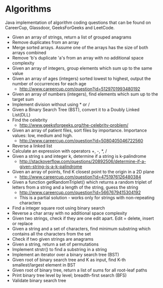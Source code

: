 # Algorithms
Java implementation of algorithm coding questions that can be found on CareerCup, Glassdoor, GeeksForGeeks and LeetCode.

- Given an array of strings, return a list of grouped anagrams
- Remove duplicates from an array
- Merge sorted arrays. Assume one of the arrays has the size of both arrays combined
- Remove 'b's duplicate 'a's from an array with no additional space complexity
- Given an array of integers, group elements which sum up to the same value
- Given an array of ages (integers) sorted lowest to highest, output the number of occurrences for each age
  * http://www.careercup.com/question?id=5129701993480192
- Given an array of numbers (integers), find elements which sum up to the target sum
- Implement division without using * or /
- Given a Binary Search Tree (BST), convert it to a Doubly Linked List(DLL)
- Find the celebrity
  * http://www.geeksforgeeks.org/the-celebrity-problem/
- Given an array of patient files, sort files by importance. Importance values: low, medium and high.
   * http://www.careercup.com/question?id=5080405046722560
- Reverse a linked list
- Calculate an expression with operators +, -, *, /
- Given a string s and integer k, determine if a string is k-palindrome
   * http://stackoverflow.com/questions/20892506/determine-if-a-given-string-is-a-k-palindrome
- Given an array of points, find K closest point to the origin in a 2D plane
   * http://www.careercup.com/question?id=4751976126480384
- Given a function getRandomTriplet() which returns a random triplet of letters from a string and a length of the string, guess the string
   * http://www.careercup.com/question?id=5667679415304192
   * This is a partial solution - works only for strings with non-repeating characters
- Find a integer square root using binary search
- Reverse a char array with no additional space complexity
- Given two strings, check if they are one edit apart. Edit = delete, insert or replace
- Given a string and a set of characters, find minimum substring which contains all the characters from the set
- Check if two given strings are anagrams
- Given a string, return a set of permutations
- Implement strstr() to find a substring in a string
- Implement an iterator over a binary search tree (BST)
- Given root of binary search tree and K as input, find K-th smallest/largest element in BST
- Given root of binary tree, return a list of sums for all root-leaf paths
- Print binary tree level by level; breadth-first search (BFS)
- Validate binary search tree

  

